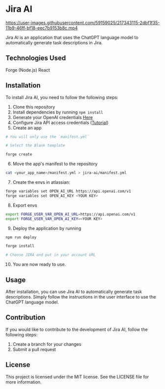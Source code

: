 # Jira AI

https://user-images.githubusercontent.com/59159025/217343115-2dbf1f35-11b9-46ff-bf18-eec7b9153b8c.mp4

Jira AI is an application that uses the ChatGPT language model to automatically generate task descriptions in Jira.

## Technologies Used

Forge (Node.js)
React

## Installation

To install Jira AI, you need to follow the following steps:

1. Clone this repository
2. Install dependencies by running `npm install`
3. Generate your OpenAI credentials [Here](https://platform.openai.com/account/api-keys)
4. Configure Jira API access credentials ([Tutorial](https://developer.atlassian.com/platform/forge/getting-started/))
5. Create an app

```bash
# You will only use the `manifest.yml`

# Select the Blank template

forge create
```

6. Move the app's manifest to the repository

```bash
cat <your_app_name>/manifest.yml > jira-ai/manifest.yml
```
7. Create the envs in atlassian:

```bash
forge variables set OPEN_AI_URL https://api.openai.com/v1
forge variables set OPEN_AI_KEY <YOUR KEY>
```

8. Export envs

```bash
export FORGE_USER_VAR_OPEN_AI_URL=https://api.openai.com/v1
export FORGE_USER_VAR_OPEN_AI_KEY=<YOUR KEY>
```

9. Deploy the application by running

```bash
npm run deploy

forge install

# Choose JIRA and put in your account URL
```

10. You are now ready to use.

## Usage

After installation, you can use Jira AI to automatically generate task descriptions. Simply follow the instructions in the user interface to use the ChatGPT language model.

## Contribution

If you would like to contribute to the development of Jira AI, follow the following steps:

1. Create a branch for your changes
2. Submit a pull request

## License

This project is licensed under the MIT license. See the LICENSE file for more information.
